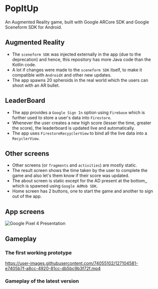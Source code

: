 # PopItUp

An Augmented Reality game, built with Google ARCore SDK and Google Sceneform SDK for Android.

## Augmented Reality
 - The `sceneform SDK` was injected externally in the app (due to the deprecation) and hence, this repository has more Java code than the Kotlin code.
 - A lot if changes were made to the `sceneform SDK` itself, to make it compatible with `AndroidX` and other new updates.
 - The app spawns 20 spheroids in the real world which the users can shoot with an AR bullet.

## LeaderBoard
 - The app provides a `Google Sign In` option using `Firebase` which is further used to store a user's data into `Firestore`.
 - Whenever the user creates a new high score (lesser the time, greater the score), the leaderboard is updated live and automatically.
 - The app uses `FirestoreRecyyclerView` to bind all the live data into a `RecyclerView`.

## Other screens
 - Other screens (or `fragments` and `activities`) are mostly static.
 - The result screen shows the time taken by the user to complete the game and also let's them know if their score was updated.
 - The about screen is static except for the AD present at the bottom,, which is spawned using `Google AdMob SDK`.
 - Home screen has 2 buttons, one to start the game and another to sign out of the app.

## App screens

![Google Pixel 4 Presentation](https://user-images.githubusercontent.com/74055102/127057273-f463bc09-7fad-4757-bacc-25c1b6876d2e.png)

## Gameplay

### The first working prototype


https://user-images.githubusercontent.com/74055102/127104581-e7405b7f-a8cc-4920-81cc-db5bc9b3f72f.mp4


### Gameplay of the latest version

